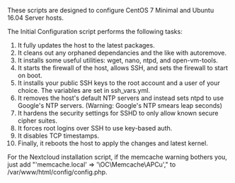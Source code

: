 These scripts are designed to configure CentOS 7 Minimal and Ubuntu 16.04 Server hosts.

The Initial Configuration script performs the following tasks:

1. It fully updates the host to the latest packages.
2. It cleans out any orphaned dependancies and the like with autoremove.
3. It installs some useful utilities: wget, nano, ntpd, and open-vm-tools.
4. It starts the firewall of the host, allows SSH, and sets the firewall to start on boot.
5. It installs your public SSH keys to the root account and a user of your choice. The variables are set in ssh_vars.yml.
6. It removes the host's default NTP servers and instead sets ntpd to use Google's NTP servers. (Warning: Google's NTP smears leap seconds)
7. It hardens the security settings for SSHD to only allow known secure cipher suites.
8. It forces root logins over SSH to use key-based auth.
9. It disables TCP timestamps.
10. Finally, it reboots the host to apply the changes and latest kernel.

For the Nextcloud installation script, if the memcache warning bothers you, just add "'memcache.local' => '\OC\Memcache\APCu'," to /var/www/html/config/config.php.